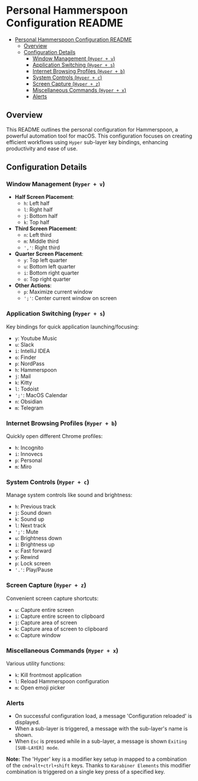 # Personal Hammerspoon Configuration README

<!--toc:start-->
- [Personal Hammerspoon Configuration README](#personal-hammerspoon-configuration-readme)
  - [Overview](#overview)
  - [Configuration Details](#configuration-details)
    - [Window Management (`Hyper + v`)](#window-management-hyper-v)
    - [Application Switching (`Hyper + s`)](#application-switching-hyper-s)
    - [Internet Browsing Profiles (`Hyper + b`)](#internet-browsing-profiles-hyper-b)
    - [System Controls (`Hyper + c`)](#system-controls-hyper-c)
    - [Screen Capture (`Hyper + z`)](#screen-capture-hyper-z)
    - [Miscellaneous Commands (`Hyper + x`)](#miscellaneous-commands-hyper-x)
    - [Alerts](#alerts)
<!--toc:end-->

## Overview

This README outlines the personal configuration for Hammerspoon, a powerful automation tool for
macOS. This configuration focuses on creating efficient workflows using `Hyper` sub-layer key
bindings, enhancing productivity and ease of use.

## Configuration Details

### Window Management (`Hyper + v`)

- **Half Screen Placement**:
  - `h`: Left half
  - `l`: Right half
  - `j`: Bottom half
  - `k`: Top half
- **Third Screen Placement**:
  - `n`: Left third
  - `m`: Middle third
  - `','`: Right third
- **Quarter Screen Placement**:
  - `y`: Top left quarter
  - `u`: Bottom left quarter
  - `i`: Bottom right quarter
  - `o`: Top right quarter
- **Other Actions**:
  - `p`: Maximize current window
  - `';'`: Center current window on screen

### Application Switching (`Hyper + s`)

Key bindings for quick application launching/focusing:

- `y`: Youtube Music
- `u`: Slack
- `i`: IntelliJ IDEA
- `o`: Finder
- `p`: NordPass
- `h`: Hammerspoon
- `j`: Mail
- `k`: Kitty
- `l`: Todoist
- `';'`: MacOS Calendar
- `n`: Obsidian
- `m`: Telegram

### Internet Browsing Profiles (`Hyper + b`)

Quickly open different Chrome profiles:

- `h`: Incognito
- `i`: Innovecs
- `p`: Personal
- `m`: Miro

### System Controls (`Hyper + c`)

Manage system controls like sound and brightness:

- `h`: Previous track
- `j`: Sound down
- `k`: Sound up
- `l`: Next track
- `';'`: Mute
- `u`: Brightness down
- `i`: Brightness up
- `o`: Fast forward
- `y`: Rewind
- `p`: Lock screen
- `'.'`: Play/Pause

### Screen Capture (`Hyper + z`)

Convenient screen capture shortcuts:

- `u`: Capture entire screen
- `i`: Capture entire screen to clipboard
- `j`: Capture area of screen
- `k`: Capture area of screen to clipboard
- `o`: Capture window

### Miscellaneous Commands (`Hyper + x`)

Various utility functions:

- `k`: Kill frontmost application
- `l`: Reload Hammerspoon configuration
- `m`: Open emoji picker

### Alerts

- On successful configuration load, a message 'Configuration reloaded' is displayed.
- When a sub-layer is triggered, a message with the sub-layer's name is shown.
- When `Esc` is pressed while in a sub-layer, a message is shown `Exiting [SUB-LAYER] mode`.

**Note:** The 'Hyper' key is a modifier key setup in mapped to a combination of the
`cmd+alt+ctrl+shift` keys. Thanks to `Karabiner Elements` this modifier combination is triggered
on a single key press of a specified key.
